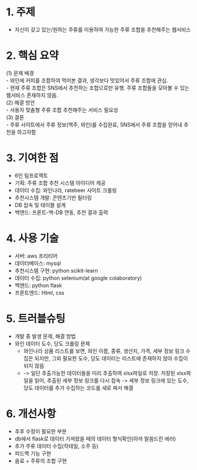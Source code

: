# 1. 주제
- 자신이 갖고 있는/원하는 주류를 이용하여 가능한 주류 조합을 추천해주는 웹서비스

# 2. 핵심 요약
  (1) 문제 배경<br>
  \- 와인에 커피를 조합하여 먹어본 결과, 생각보다 맛있어서 주류 조합에 관심.<br>
  \- 현재 주류 조합은 SNS에서 추천하는 조합으로만 유행. 주류 조합들을 모아볼 수 있는 웹서비스 존재하지 않음.<br>
  (2) 해결 방안<br>
  \- 사용자 맞춤형 주류 조합 추천해주는 서비스 필요성<br>
  (3) 결론<br>
  \- 주류 사이트에서 주류 정보(맥주, 와인)를 수집완료, SNS에서 주류 조합을 얻어내 추천을 하고자함<br>

# 3. 기여한 점
- 6인 팀프로젝트
- 기획: 주류 조합 추천 시스템 아이디어 제공
- 데이터 수집: 와인나라, ratebeer 사이트 크롤링
- 추천시스템 개발: 콘텐츠기반 필터링
- DB 접속 및 테이블 설계
- 백엔드: 프론트-백-DB 연동, 추천 결과 출력

# 4. 사용 기술
- 서버: aws 프리티어
- 데이터베이스: mysql
- 추천시스템 구현: python scikit-learn
- 데이터 수집: python selenium(at google colaboratory)
- 백엔드: python flask
- 프론트엔드: Html, css

# 5. 트러블슈팅
- 개발 중 발생 문제, 해결 방법
- 와인 데이터 도수, 당도 크롤링 문제
  - 와인나라 상품 리스트를 보면, 와인 이름, 종류, 생산지, 가격, 세부 정보 링크 수집은 되지만, 그외 필요한 도수, 당도 데이터는 리스트에 존재하지 않아 수집이 되지 않음
  - -> 일단 추출가능한 데이터들을 미리 추출하여 xlsx파일로 저장. 저장된 xlsx파일을 읽어, 추출된 세부 정보 링크를 다시 접속 -> 세부 정보 링크에 있는 도수, 당도 데이터를 추가 수집하는 코드를 새로 짜서 해결
  
# 6. 개선사항
- 추후 수정이 필요한 부분
- db에서 flask로 데이터 가져왔을 때의 데이터 형식확인(아까 말씀드린 에러)
- 추가 주류 데이터 수집(칵테일, 소주 등)
- 피드백 기능 구현
- 음료 + 주류의 조합 구현
